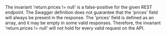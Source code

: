 The invariant 'return.prices != null' is a false-positive for the given REST endpoint. The Swagger definition does not guarantee that the 'prices' field will always be present in the response. The 'prices' field is defined as an array, and it may be empty in some valid responses. Therefore, the invariant 'return.prices != null' will not hold for every valid request on the API.
